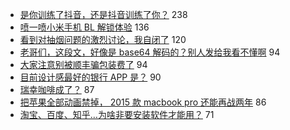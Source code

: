 - [是你训练了抖音，还是抖音训练了你？](https://www.v2ex.com/t/620511) 238
- [喷一喷小米手机 BL 解锁体验](https://www.v2ex.com/t/620487) 136
- [看到对抽烟问题的激烈讨论，我自闭了](https://www.v2ex.com/t/620574) 120
- [老哥们，这段文，好像是 base64 解码的？别人发给我看不懂啊](https://www.v2ex.com/t/620492) 94
- [大家注意别被顺丰骗包装费了](https://www.v2ex.com/t/620503) 94
- [目前设计感最好的银行 APP 是？](https://www.v2ex.com/t/620635) 90
- [瑞幸咖啡成了？](https://www.v2ex.com/t/620547) 87
- [把苹果全部动画禁掉， 2015 款 macbook pro 还能再战两年](https://www.v2ex.com/t/620522) 86
- [淘宝、百度、知乎…为啥非要安装软件才能用？](https://www.v2ex.com/t/620536) 71